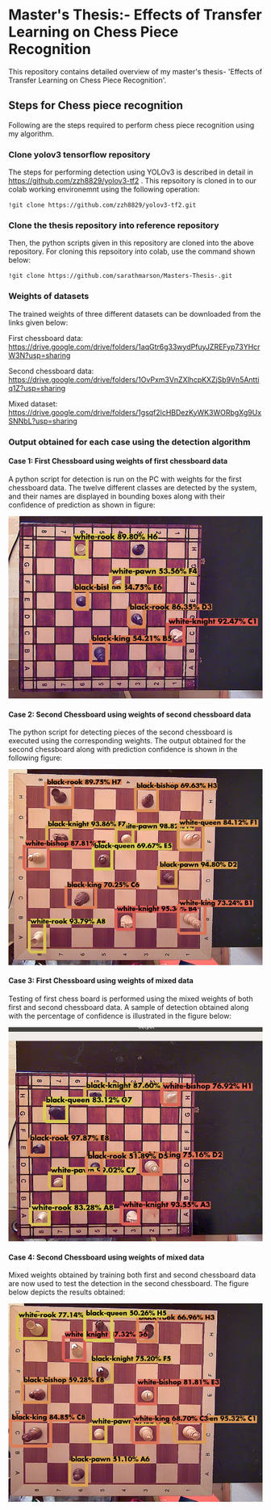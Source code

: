 # Master's Thesis:- Effects of Transfer Learning on Chess Piece Recognition

This repository contains detailed overview of my master's thesis- 'Effects of Transfer Learning on Chess Piece Recognition'. 


## Steps for Chess piece recognition
Following are the steps required to perform chess piece recognition using my algorithm.

### Clone yolov3 tensorflow repository

The steps for performing detection using YOLOv3 is described in detail in https://github.com/zzh8829/yolov3-tf2 . This repsoitory is cloned in to our colab working environemnt using the following operation: 

    !git clone https://github.com/zzh8829/yolov3-tf2.git

### Clone the thesis repository into reference repository

Then, the python scripts given in this repository are cloned into the above repository. For cloning this repsoitory into colab, use the command shown below:

    !git clone https://github.com/sarathmarson/Masters-Thesis-.git
    
### Weights of datasets

The trained weights of three different datasets can be downloaded from the links given below:

First chessboard data: https://drive.google.com/drive/folders/1aqGtr6g33wydPfuyJZREFyp73YHcrW3N?usp=sharing

Second chessboard data: https://drive.google.com/drive/folders/1OvPxm3VnZXlhcpKXZjSb9Vn5Anttiq1Z?usp=sharing

Mixed dataset: https://drive.google.com/drive/folders/1gsqf2lcHBDezKyWK3WORbgXg9UxSNNbL?usp=sharing

### Output obtained for each case using the detection algorithm

#### Case 1: First Chessboard using weights of first chessboard data
A python script for detection is run on the PC with weights for the first chessboard data. The twelve different classes are detected by the system, and their
names are displayed in bounding boxes along with their confidence of prediction as shown in figure:

![alt text](images/ch_sm_ori.png)

#### Case 2: Second Chessboard using weights of second chessboard data
The python script for detecting pieces of the second chessboard is executed using the corresponding weights. The output obtained for the second chessboard along with prediction confidence is shown in the following figure:

![alt text](images/ch_big_ori.png)

#### Case 3: First Chessboard using weights of mixed data
Testing of first chess board is performed using the mixed weights of both first and second chessboard data. A sample of detection obtained along with the percentage of confidence is illustrated in the figure below: 

![alt text](images/ch_sm_mix.png)

#### Case 4: Second Chessboard using weights of mixed data
Mixed weights obtained by training both first and second chessboard data are now used to test the detection in the second chessboard. The figure below depicts the results obtained:

![alt text](images/ch_big_mix.png)

















